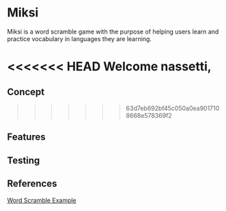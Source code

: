 # Miksi
Miksi is a word scramble game with the purpose of helping users learn and practice vocabulary in languages they are learning.

<<<<<<< HEAD
Welcome nassetti,
=======
## Concept
>>>>>>> 63d7eb692bf45c050a0ea9017108668e578369f2

## Features

## Testing

## References
[Word Scramble Example](https://codepen.io/IAmAlexJohnson/pen/QRaYJE)



